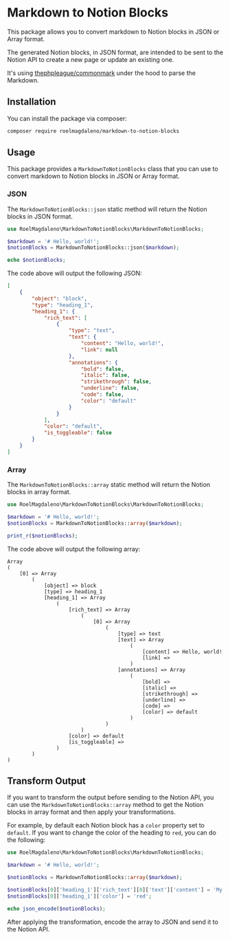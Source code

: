 # Markdown to Notion Blocks

This package allows you to convert markdown to Notion blocks in JSON or Array format.

The generated Notion blocks, in JSON format, are intended to be sent to the Notion API to create a new page or update an existing one.

It's using [thephpleague/commonmark](https://github.com/thephpleague/commonmark) under the hood to parse the Markdown.

## Installation

You can install the package via composer:

```bash
composer require roelmagdaleno/markdown-to-notion-blocks
```

## Usage

This package provides a `MarkdownToNotionBlocks` class that you can use to convert markdown to Notion blocks in JSON or Array format.

### JSON

The `MarkdownToNotionBlocks::json` static method will return the Notion blocks in JSON format.

```php
use RoelMagdaleno\MarkdownToNotionBlocks\MarkdownToNotionBlocks;

$markdown = '# Hello, world!';
$notionBlocks = MarkdownToNotionBlocks::json($markdown);

echo $notionBlocks;
```

The code above will output the following JSON:

```json
[
    {
        "object": "block",
        "type": "heading_1",
        "heading_1": {
            "rich_text": [
                {
                    "type": "text",
                    "text": {
                        "content": "Hello, world!",
                        "link": null
                    },
                    "annotations": {
                        "bold": false,
                        "italic": false,
                        "strikethrough": false,
                        "underline": false,
                        "code": false,
                        "color": "default"
                    }
                }
            ],
            "color": "default",
            "is_toggleable": false
        }
    }
]
```

### Array

The `MarkdownToNotionBlocks::array` static method will return the Notion blocks in array format.

```php
use RoelMagdaleno\MarkdownToNotionBlocks\MarkdownToNotionBlocks;

$markdown = '# Hello, world!';
$notionBlocks = MarkdownToNotionBlocks::array($markdown);

print_r($notionBlocks);
```

The code above will output the following array:

```text
Array
(
    [0] => Array
        (
            [object] => block
            [type] => heading_1
            [heading_1] => Array
                (
                    [rich_text] => Array
                        (
                            [0] => Array
                                (
                                    [type] => text
                                    [text] => Array
                                        (
                                            [content] => Hello, world!
                                            [link] => 
                                        )
                                    [annotations] => Array
                                        (
                                            [bold] => 
                                            [italic] => 
                                            [strikethrough] => 
                                            [underline] => 
                                            [code] => 
                                            [color] => default
                                        )
                                )
                        )
                    [color] => default
                    [is_toggleable] => 
                )
        )
)
```

## Transform Output

If you want to transform the output before sending to the Notion API, you can use the `MarkdownToNotionBlocks::array` method
to get the Notion blocks in array format and then apply your transformations.

For example, by default each Notion block has a `color` property set to `default`. If you want to change the color of the heading to `red`, you can do the following:

```php
use RoelMagdaleno\MarkdownToNotionBlocks\MarkdownToNotionBlocks;

$markdown = '# Hello, world!';

$notionBlocks = MarkdownToNotionBlocks::array($markdown);

$notionBlocks[0]['heading_1']['rich_text'][0]['text']['content'] = 'My heading changed.';
$notionBlocks[0]['heading_1']['color'] = 'red';

echo json_encode($notionBlocks);
```

After applying the transformation, encode the array to JSON and send it to the Notion API.


